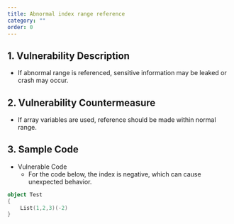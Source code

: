```yaml
---
title: Abnormal index range reference 
category: ""
order: 0
---
```


## 1. Vulnerability Description
* If abnormal range is referenced, sensitive information may be leaked or crash may occur.


## 2. Vulnerability Countermeasure
* If array variables are used, reference should be made within normal range.


## 3. Sample Code
* Vulnerable Code
  * For the code below, the index is negative, which can cause unexpected behavior.

```SCALA
object Test 
{
    List(1,2,3)(-2)
}
```
